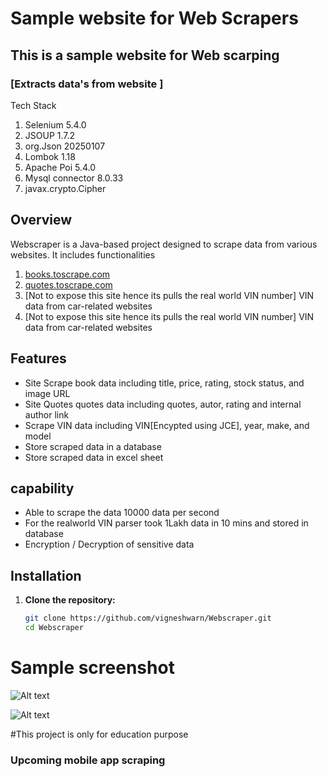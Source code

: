 # Sample website for Web Scrapers
## This is a sample website for Web scarping
### [Extracts data's from website ]

Tech Stack
1. Selenium 5.4.0
2. JSOUP 1.7.2
3. org.Json 20250107
4. Lombok 1.18
5. Apache Poi 5.4.0
6. Mysql connector 8.0.33
7. javax.crypto.Cipher

## Overview
Webscraper is a Java-based project designed to scrape data from various websites. It includes functionalities
1. [books.toscrape.com](https://books.toscrape.com)
2. [quotes.toscrape.com](https://quotes.toscrape.com)
3. [Not to expose this site hence its pulls the real world VIN number] VIN data from car-related websites
4. [Not to expose this site hence its pulls the real world VIN number] VIN data from car-related websites

## Features
- Site Scrape book data including title, price, rating, stock status, and image URL
- Site Quotes quotes data including quotes, autor, rating and internal author link
- Scrape VIN data including VIN[Encypted using JCE], year, make, and model
- Store scraped data in a database
- Store scraped data in excel sheet


## capability
- Able to scrape the data 10000 data per second
- For the realworld VIN parser took 1Lakh data in 10 mins and stored in database
- Encryption / Decryption of sensitive data

## Installation
1. **Clone the repository:**
   ```sh
   git clone https://github.com/vigneshwarn/Webscraper.git
   cd Webscraper

# Sample screenshot

![Alt text](https://github.com/vigneshwarn/Webscraper/blob/main/assets/Datastrored.png?raw=true)

![Alt text](https://github.com/vigneshwarn/Webscraper/blob/main/assets/VinStoredInfo.png?raw=true)

#This project is only for education purpose


### Upcoming mobile app scraping